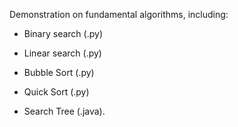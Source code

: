 Demonstration on fundamental algorithms, including:

  - Binary search (.py)
  
  - Linear search (.py)
  
  - Bubble Sort (.py)
  
  - Quick Sort (.py)
  
  - Search Tree (.java).
